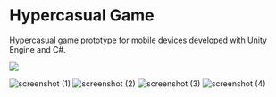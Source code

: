 # Hypercasual Game
Hypercasual game prototype for mobile devices developed with Unity Engine and C#.

[![](https://img.youtube.com/vi/Acdp8bCh1Po/0.jpg)](https://youtube.com/shorts/Acdp8bCh1Po?feature=share)

![screenshot (1)](https://github.com/gabrieljacintho/67-bits-test/assets/64656746/d52c2044-a4b5-4707-8e29-d5af31d4aa16)
![screenshot (2)](https://github.com/gabrieljacintho/67-bits-test/assets/64656746/50efe134-216f-4b6f-9b6a-49e9df3efc85)
![screenshot (3)](https://github.com/gabrieljacintho/67-bits-test/assets/64656746/95e93049-a86f-467a-bbe8-eee3416fecfe)
![screenshot (4)](https://github.com/gabrieljacintho/67-bits-test/assets/64656746/f79c3115-cb7f-4435-9308-a8150f14b176)
